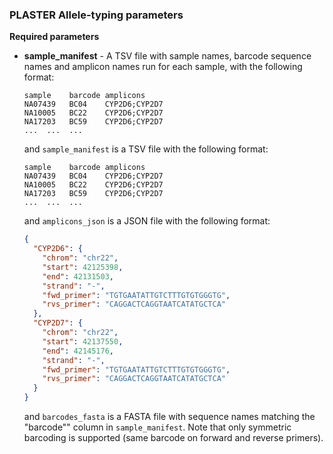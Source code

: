 ### PLASTER Allele-typing parameters

**Required parameters**

* **sample_manifest** - A TSV file with sample names, barcode sequence names and amplicon names run for each sample, with the following format:
  ```
  sample	barcode	amplicons
  NA07439	BC04	CYP2D6;CYP2D7
  NA10005	BC22	CYP2D6;CYP2D7
  NA17203	BC59	CYP2D6;CYP2D7
  ...  ...  ...
  ```
  and `sample_manifest` is a TSV file with the following format:
  ```
  sample	barcode	amplicons
  NA07439	BC04	CYP2D6;CYP2D7
  NA10005	BC22	CYP2D6;CYP2D7
  NA17203	BC59	CYP2D6;CYP2D7
  ...  ...  ...
  ```
  and `amplicons_json` is a JSON file with the following format:
  ```JSON
  {
    "CYP2D6": {
      "chrom": "chr22",
      "start": 42125398,
      "end": 42131503,
      "strand": "-",
      "fwd_primer": "TGTGAATATTGTCTTTGTGTGGGTG",
      "rvs_primer": "CAGGACTCAGGTAATCATATGCTCA"
    },
    "CYP2D7": {
      "chrom": "chr22",
      "start": 42137550,
      "end": 42145176,
      "strand": "-",
      "fwd_primer": "TGTGAATATTGTCTTTGTGTGGGTG",
      "rvs_primer": "CAGGACTCAGGTAATCATATGCTCA"
    }
  }
  ```
  and `barcodes_fasta` is a FASTA file with sequence names matching the "barcode"" column in `sample_manifest`. Note that only symmetric barcoding is supported (same barcode on forward and reverse primers).